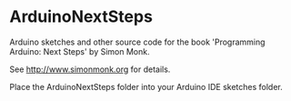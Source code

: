 ArduinoNextSteps
================

Arduino sketches and other source code for the book 'Programming Arduino: Next Steps' by Simon Monk.

See http://www.simonmonk.org for details.

Place the ArduinoNextSteps folder into your Arduino IDE sketches folder.